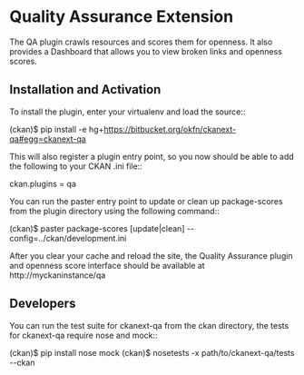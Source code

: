 Quality Assurance Extension
===========================

The QA plugin crawls resources and scores them for openness. It also provides
a Dashboard that allows you to view broken links and openness scores.

Installation and Activation
---------------------------

To install the plugin, enter your virtualenv and load the source::

 (ckan)$ pip install -e hg+https://bitbucket.org/okfn/ckanext-qa#egg=ckanext-qa

This will also register a plugin entry point, so you now should be 
able to add the following to your CKAN .ini file::

 ckan.plugins = qa <other-plugins>

You can run the paster entry point to update or clean up package-scores
from the plugin directory using the following command::

 (ckan)$ paster package-scores [update|clean] --config=../ckan/development.ini
    
After you clear your cache and reload the site, the Quality Assurance plugin
and openness score interface should be available at http://myckaninstance/qa

Developers
----------
You can run the test suite for ckanext-qa from the ckan directory, the tests
for ckanext-qa require nose and mock::

 (ckan)$ pip install nose mock
 (ckan)$ nosetests -x path/to/ckanext-qa/tests --ckan



